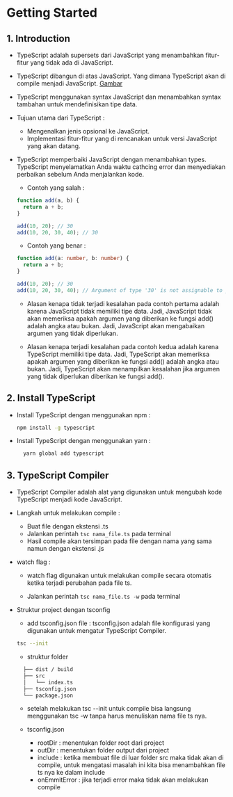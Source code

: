 # Getting Started

## 1. Introduction

- TypeScript adalah supersets dari JavaScript yang menambahkan fitur-fitur yang tidak ada di JavaScript.

- TypeScript dibangun di atas JavaScript. Yang dimana TypeScript akan di compile menjadi JavaScript. [Gambar](https://www.typescripttutorial.net/typescript-tutorial/what-is-typescript/#:~:text=that%20JavaScript%20runs.-,TypeScript,-files%20use%20the)

- TypeScript menggunakan syntax JavaScript dan menambahkan syntax tambahan untuk mendefinisikan tipe data.

- Tujuan utama dari TypeScript :

  - Mengenalkan jenis opsional ke JavaScript.
  - Implementasi fitur-fitur yang di rencanakan untuk versi JavaScript yang akan datang.

- TypeScript memperbaiki JavaScript dengan menambahkan types. TypeScript menyelamatkan Anda waktu cathcing error dan menyediakan perbaikan sebelum Anda menjalankan kode.

  - Contoh yang salah :

  ```javascript
  function add(a, b) {
    return a + b;
  }

  add(10, 20); // 30
  add(10, 20, 30, 40); // 30
  ```

  - Contoh yang benar :

  ```typescript
  function add(a: number, b: number) {
    return a + b;
  }

  add(10, 20); // 30
  add(10, 20, 30, 40); // Argument of type '30' is not assignable to parameter of type 'number'.
  ```

  - Alasan kenapa tidak terjadi kesalahan pada contoh pertama adalah karena JavaScript tidak memiliki tipe data. Jadi, JavaScript tidak akan memeriksa apakah argumen yang diberikan ke fungsi add() adalah angka atau bukan. Jadi, JavaScript akan mengabaikan argumen yang tidak diperlukan.

  - Alasan kenapa terjadi kesalahan pada contoh kedua adalah karena TypeScript memiliki tipe data. Jadi, TypeScript akan memeriksa apakah argumen yang diberikan ke fungsi add() adalah angka atau bukan. Jadi, TypeScript akan menampilkan kesalahan jika argumen yang tidak diperlukan diberikan ke fungsi add().

## 2. Install TypeScript

- Install TypeScript dengan menggunakan npm :

  ```bash
  npm install -g typescript
  ```

- Install TypeScript dengan menggunakan yarn :

  ```bash
    yarn global add typescript
  ```

## 3. TypeScript Compiler

- TypeScript Compiler adalah alat yang digunakan untuk mengubah kode TypeScript menjadi kode JavaScript.

- Langkah untuk melakukan compile :

  - Buat file dengan ekstensi .ts
  - Jalankan perintah `tsc nama_file.ts` pada terminal
  - Hasil compile akan tersimpan pada file dengan nama yang sama namun dengan ekstensi .js

- watch flag :

  - watch flag digunakan untuk melakukan compile secara otomatis ketika terjadi perubahan pada file ts.

  - Jalankan perintah `tsc nama_file.ts -w` pada terminal

- Struktur project dengan tsconfig

  - add tsconfig.json file : tsconfig.json adalah file konfigurasi yang digunakan untuk mengatur TypeScript Compiler.

  ```bash
  tsc --init
  ```

  - struktur folder

  ```bash
    ├── dist / build
    ├── src
    │   └── index.ts
    ├── tsconfig.json
    └── package.json
  ```

  - setelah melakukan tsc --init untuk compile bisa langsung menggunakan tsc -w tanpa harus menuliskan nama file ts nya.

  - tsconfig.json
    - rootDir : menentukan folder root dari project
    - outDir : menentukan folder output dari project
    - include : ketika membuat file di luar folder src maka tidak akan di compile, untuk mengatasi masalah ini kita bisa menambahkan file ts nya ke dalam include
    - onEmmitError : jika terjadi error maka tidak akan melakukan compile
